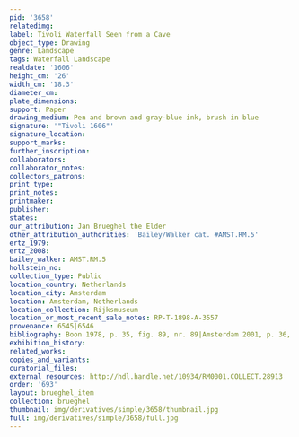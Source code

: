 ```yaml
---
pid: '3658'
relatedimg: 
label: Tivoli Waterfall Seen from a Cave
object_type: Drawing
genre: Landscape
tags: Waterfall Landscape
realdate: '1606'
height_cm: '26'
width_cm: '18.3'
diameter_cm: 
plate_dimensions: 
support: Paper
drawing_medium: Pen and brown and gray-blue ink, brush in blue
signature: '"Tivoli 1606"'
signature_location: 
support_marks: 
further_inscription: 
collaborators: 
collaborator_notes: 
collectors_patrons: 
print_type: 
print_notes: 
printmaker: 
publisher: 
states: 
our_attribution: Jan Brueghel the Elder
other_attribution_authorities: 'Bailey/Walker cat. #AMST.RM.5'
ertz_1979: 
ertz_2008: 
bailey_walker: AMST.RM.5
hollstein_no: 
collection_type: Public
location_country: Netherlands
location_city: Amsterdam
location: Amsterdam, Netherlands
location_collection: Rijksmuseum
location_or_most_recent_sale_notes: RP-T-1898-A-3557
provenance: 6545|6546
bibliography: Boon 1978, p. 35, fig. 89, nr. 89|Amsterdam 2001, p. 36, fig. E
exhibition_history: 
related_works: 
copies_and_variants: 
curatorial_files: 
external_resources: http://hdl.handle.net/10934/RM0001.COLLECT.28913
order: '693'
layout: brueghel_item
collection: brueghel
thumbnail: img/derivatives/simple/3658/thumbnail.jpg
full: img/derivatives/simple/3658/full.jpg
---
```

